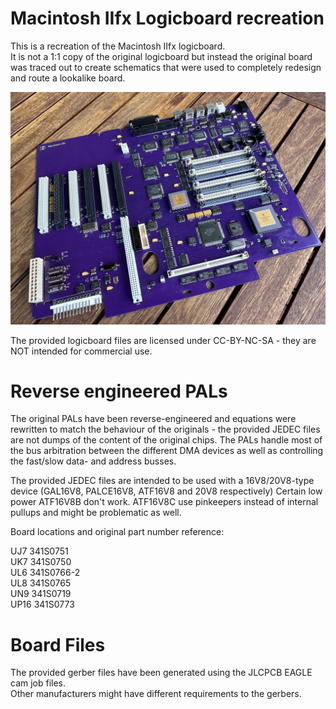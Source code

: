 # Macintosh IIfx Logicboard recreation
  
This is a recreation of the Macintosh IIfx logicboard.  
It is not a 1:1 copy of the original logicboard but instead the original board was traced out to create schematics that were used to completely redesign and route a lookalike board.  
  
![fully populated board](/iifx.jpg)
  
The provided logicboard files are licensed under CC-BY-NC-SA - they are NOT intended for commercial use.  

  
# Reverse engineered PALs
  
The original PALs have been reverse-engineered and equations were rewritten to match the behaviour of the originals - the provided
JEDEC files are not dumps of the content of the original chips.
The PALs handle most of the bus arbitration between the different DMA devices as well as controlling the fast/slow data- and address busses.

The provided JEDEC files are intended to be used with a 16V8/20V8-type device (GAL16V8, PALCE16V8, ATF16V8 and 20V8 respectively)
Certain low power ATF16V8B don't work. ATF16V8C use pinkeepers instead of internal pullups and might be problematic as well.  
  
Board locations and original part number reference:  
  
UJ7 341S0751  
UK7 341S0750  
UL6 341S0766-2  
UL8 341S0765  
UN9 341S0719  
UP16 341S0773  
  

  
# Board Files
  
The provided gerber files have been generated using the JLCPCB EAGLE cam job files.  
Other manufacturers might have different requirements to the gerbers.  
  
